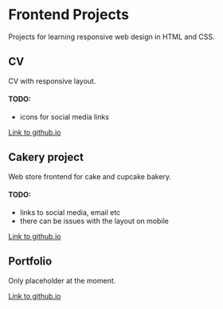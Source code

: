 # Frontend Projects 

Projects for learning responsive web design in HTML and CSS.

## CV 

CV with responsive layout.

#### TODO:

- icons for social media links

[Link to github.io](https://robotsson.github.io/cv/index.html)

## Cakery project

Web store frontend for cake and cupcake bakery.

#### TODO:

- links to social media, email etc
- there can be issues with the layout on mobile

[Link to github.io](https://robotsson.github.io/cakery/index.html)

## Portfolio

Only placeholder at the moment.

[Link to github.io](https://robotsson.github.io/portfolio/index.html)

